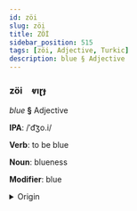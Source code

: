 ```yaml
---
id: zöi
slug: zöi
title: ZÖİ
sidebar_position: 515
tags: [zöi, Adjective, Turkic]
description: blue § Adjective
---
```


### zöi&emsp;<span kind="abugida">ⱴıɽɟ</span>

*blue* **§** Adjective

**IPA**: /ˈd͡ʒo.i/

**Verb**: to be blue

**Noun**: blueness

**Modifier**: blue

<details>
    <summary>Origin</summary>
    Azerbaijani göy [d͡ʒœj]<br/>
    <em>Turkic Language Family</em>
</details>